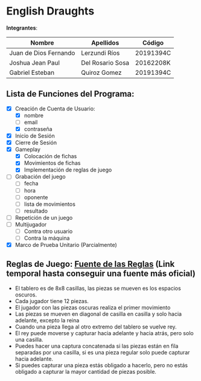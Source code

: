 # English Draughts
 **Integrantes**:
 
| Nombre                | Apellidos     | Código    |
| --------------------- | ------------- | --------- |
| Juan de Dios Fernando | Lerzundi Ríos | 20191394C |
| Joshua Jean Paul  | Del Rosario Sosa | 20162208K |
| Gabriel Esteban  | Quiroz Gomez | 20191394C |
 
## Lista de Funciones del Programa:
- [X] Creación de Cuenta de Usuario:
    - [X] nombre
    - [ ] email
    - [X] contraseña
- [X] Inicio de Sesión
- [X] Cierre de Sesión
- [X] Gameplay
    - [X] Colocación de fichas
    - [X] Movimientos de fichas
    - [X] Implementación de reglas de juego 
- [ ] Grabación del juego
    - [ ] fecha 
    - [ ] hora 
    - [ ] oponente
    - [ ] lista de movimientos
    - [ ] resultado
- [ ] Repetición de un juego
- [ ] Multijugador
    - [ ] Contra otro usuario
    - [ ] Contra la máquina
- [X] Marco de Prueba Unitario (Parcialmente) 

## Reglas de Juego: [Fuente de las Reglas](https://www.draughtsforandroid.com/news/draughts-different-rules-game-53.html) (Link temporal hasta conseguir una fuente más oficial)
- El tablero es de 8x8 casillas, las piezas se mueven es los espacios oscuros.
- Cada jugador tiene 12 piezas.
- El jugador con las piezas oscuras realiza el primer movimiento
- Las piezas se mueven en diagonal de casilla en casilla y solo hacia adelante, excepto la reina
- Cuando una pieza llega al otro extremo del tablero se vuelve rey.
- El rey puede moverse y capturar hacia adelante y hacia atrás, pero solo una casilla.
- Puedes hacer una captura concatenada si las piezas están en fila separadas por una casilla, si es una pieza regular solo puede capturar hacia adelante.
- Si puedes capturar una pieza estás obligado a hacerlo, pero no estás obligado a capturar la mayor cantidad de piezas posible.